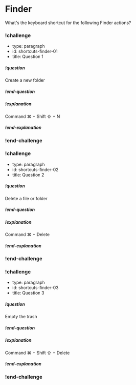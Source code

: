 # Finder

What's the keyboard shortcut for the following Finder actions?

### !challenge
* type: paragraph
* id: shortcuts-finder-01
* title: Question 1

##### !question
Create a new folder
##### !end-question

##### !explanation
Command ⌘ + Shift ⇧ + N
##### !end-explanation
### !end-challenge

### !challenge
* type: paragraph
* id: shortcuts-finder-02
* title: Question 2

##### !question
Delete a file or folder
##### !end-question

##### !explanation
Command ⌘ + Delete
##### !end-explanation
### !end-challenge

### !challenge
* type: paragraph
* id: shortcuts-finder-03
* title: Question 3

##### !question
Empty the trash
##### !end-question

##### !explanation
Command ⌘ + Shift ⇧ + Delete
##### !end-explanation
### !end-challenge

